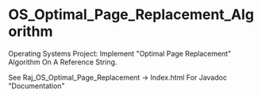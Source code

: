 # OS_Optimal_Page_Replacement_Algorithm
Operating Systems Project: Implement "Optimal Page Replacement" Algorithm On A Reference String.

See Raj_OS_Optimal_Page_Replacement -> Index.html For Javadoc "Documentation"

